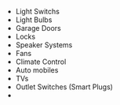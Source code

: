 - Light Switchs
- Light Bulbs
- Garage Doors
- Locks
- Speaker Systems
- Fans
- Climate Control
- Auto mobiles
- TVs
- Outlet Switches (Smart Plugs)
-